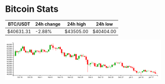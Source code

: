 # Bitcoin Stats

BTC/USDT|24h change|24h high|24h low|
|---|---|---|---|
|$40631.31|-2.88%|$43505.00|$40404.00|

<img src="./chart.svg">
